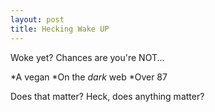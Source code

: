 ```yaml
---
layout: post
title: Hecking Wake UP
---
```


Woke yet? Chances are you're NOT...

*A vegan
*On the _dark_ web
*Over 87

Does that matter? 
Heck, does anything matter?
